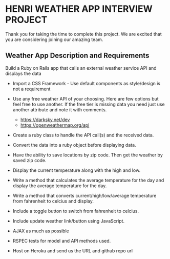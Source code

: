 # HENRI WEATHER APP INTERVIEW PROJECT

Thank you for taking the time to complete this project. We are excited that you are considering joining our amazing team.

## Weather App Description and Requirements

Build a Ruby on Rails app that calls an external weather service API and displays the data

* Import a CSS Framework - Use default components as style/design is not a requirement

* Use any free weather API of your choosing. Here are few options but feel free to use another. If the free tier is missing data you need just use another attribute and note it with comments. 
  * https://darksky.net/dev
  * https://openweathermap.org/api

* Create a ruby class to handle the API call(s) and the received data.

* Convert the data into a ruby object before displaying data.

* Have the ability to save locations by zip code. Then get the weather by saved zip code.

* Display the current temperature along with the high and low.

* Write a method that calculates the average temperature for the day and display the average temperature for the day.

* Write a method that converts current/high/low/average temperature from fahrenheit to celcius and display.

* Include a toggle button to switch from fahrenheit to celcius.

* Include update weather link/button using JavaScript.

* AJAX as much as possible

* RSPEC tests for model and API methods used.

* Host on Heroku and send us the URL and github repo url

